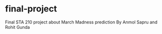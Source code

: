 # final-project
Final STA 210 project about March Madness prediction
By Anmol Sapru and Rohit Gunda
